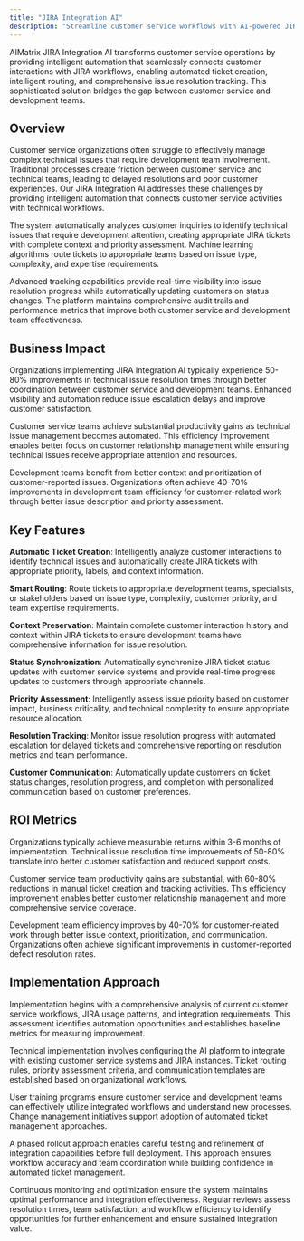 ```yaml
---
title: "JIRA Integration AI"
description: "Streamline customer service workflows with AI-powered JIRA integration that automates ticket creation, routing, and resolution tracking."
---
```


AIMatrix JIRA Integration AI transforms customer service operations by providing intelligent automation that seamlessly connects customer interactions with JIRA workflows, enabling automated ticket creation, intelligent routing, and comprehensive issue resolution tracking. This sophisticated solution bridges the gap between customer service and development teams.

## Overview

Customer service organizations often struggle to effectively manage complex technical issues that require development team involvement. Traditional processes create friction between customer service and technical teams, leading to delayed resolutions and poor customer experiences. Our JIRA Integration AI addresses these challenges by providing intelligent automation that connects customer service activities with technical workflows.

The system automatically analyzes customer inquiries to identify technical issues that require development attention, creating appropriate JIRA tickets with complete context and priority assessment. Machine learning algorithms route tickets to appropriate teams based on issue type, complexity, and expertise requirements.

Advanced tracking capabilities provide real-time visibility into issue resolution progress while automatically updating customers on status changes. The platform maintains comprehensive audit trails and performance metrics that improve both customer service and development team effectiveness.

## Business Impact

Organizations implementing JIRA Integration AI typically experience 50-80% improvements in technical issue resolution times through better coordination between customer service and development teams. Enhanced visibility and automation reduce issue escalation delays and improve customer satisfaction.

Customer service teams achieve substantial productivity gains as technical issue management becomes automated. This efficiency improvement enables better focus on customer relationship management while ensuring technical issues receive appropriate attention and resources.

Development teams benefit from better context and prioritization of customer-reported issues. Organizations often achieve 40-70% improvements in development team efficiency for customer-related work through better issue description and priority assessment.

## Key Features

**Automatic Ticket Creation**: Intelligently analyze customer interactions to identify technical issues and automatically create JIRA tickets with appropriate priority, labels, and context information.

**Smart Routing**: Route tickets to appropriate development teams, specialists, or stakeholders based on issue type, complexity, customer priority, and team expertise requirements.

**Context Preservation**: Maintain complete customer interaction history and context within JIRA tickets to ensure development teams have comprehensive information for issue resolution.

**Status Synchronization**: Automatically synchronize JIRA ticket status updates with customer service systems and provide real-time progress updates to customers through appropriate channels.

**Priority Assessment**: Intelligently assess issue priority based on customer impact, business criticality, and technical complexity to ensure appropriate resource allocation.

**Resolution Tracking**: Monitor issue resolution progress with automated escalation for delayed tickets and comprehensive reporting on resolution metrics and team performance.

**Customer Communication**: Automatically update customers on ticket status changes, resolution progress, and completion with personalized communication based on customer preferences.

## ROI Metrics

Organizations typically achieve measurable returns within 3-6 months of implementation. Technical issue resolution time improvements of 50-80% translate into better customer satisfaction and reduced support costs.

Customer service team productivity gains are substantial, with 60-80% reductions in manual ticket creation and tracking activities. This efficiency improvement enables better customer relationship management and more comprehensive service coverage.

Development team efficiency improves by 40-70% for customer-related work through better issue context, prioritization, and communication. Organizations often achieve significant improvements in customer-reported defect resolution rates.

## Implementation Approach

Implementation begins with a comprehensive analysis of current customer service workflows, JIRA usage patterns, and integration requirements. This assessment identifies automation opportunities and establishes baseline metrics for measuring improvement.

Technical implementation involves configuring the AI platform to integrate with existing customer service systems and JIRA instances. Ticket routing rules, priority assessment criteria, and communication templates are established based on organizational workflows.

User training programs ensure customer service and development teams can effectively utilize integrated workflows and understand new processes. Change management initiatives support adoption of automated ticket management approaches.

A phased rollout approach enables careful testing and refinement of integration capabilities before full deployment. This approach ensures workflow accuracy and team coordination while building confidence in automated ticket management.

Continuous monitoring and optimization ensure the system maintains optimal performance and integration effectiveness. Regular reviews assess resolution times, team satisfaction, and workflow efficiency to identify opportunities for further enhancement and ensure sustained integration value.